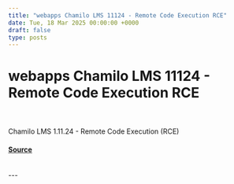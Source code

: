 ```yaml
---
title: "webapps Chamilo LMS 11124 - Remote Code Execution RCE"
date: Tue, 18 Mar 2025 00:00:00 +0000
draft: false
type: posts
---
```

# webapps Chamilo LMS 11124 - Remote Code Execution RCE

<br/>

<br/>
Chamilo LMS 1.11.24 - Remote Code Execution (RCE)

#### [Source](https://www.exploit-db.com/exploits/52083)

<br/>
---
